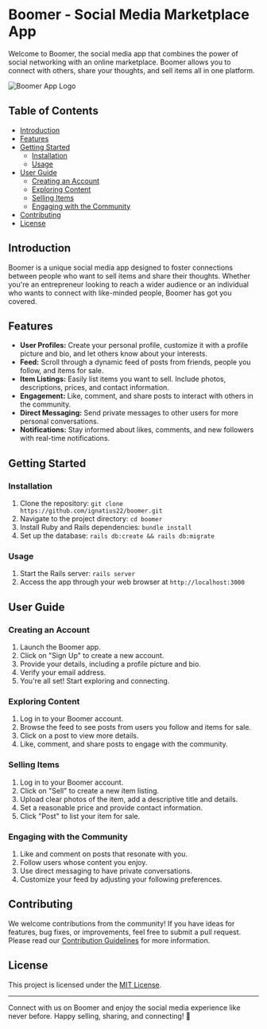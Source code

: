 # Boomer - Social Media Marketplace App

Welcome to Boomer, the social media app that combines the power of social networking with an online marketplace. Boomer allows you to connect with others, share your thoughts, and sell items all in one platform.

![Boomer App Logo](app_logo.png)

## Table of Contents

- [Introduction](#introduction)
- [Features](#features)
- [Getting Started](#getting-started)
  - [Installation](#installation)
  - [Usage](#usage)
- [User Guide](#user-guide)
  - [Creating an Account](#creating-an-account)
  - [Exploring Content](#exploring-content)
  - [Selling Items](#selling-items)
  - [Engaging with the Community](#engaging-with-the-community)
- [Contributing](#contributing)
- [License](#license)

## Introduction

Boomer is a unique social media app designed to foster connections between people who want to sell items and share their thoughts. Whether you're an entrepreneur looking to reach a wider audience or an individual who wants to connect with like-minded people, Boomer has got you covered.

## Features

- **User Profiles:** Create your personal profile, customize it with a profile picture and bio, and let others know about your interests.
- **Feed:** Scroll through a dynamic feed of posts from friends, people you follow, and items for sale.
- **Item Listings:** Easily list items you want to sell. Include photos, descriptions, prices, and contact information.
- **Engagement:** Like, comment, and share posts to interact with others in the community.
- **Direct Messaging:** Send private messages to other users for more personal conversations.
- **Notifications:** Stay informed about likes, comments, and new followers with real-time notifications.

## Getting Started

### Installation

1. Clone the repository: `git clone https://github.com/ignatius22/boomer.git`
2. Navigate to the project directory: `cd boomer`
3. Install Ruby and Rails dependencies: `bundle install`
4. Set up the database: `rails db:create && rails db:migrate`

### Usage

1. Start the Rails server: `rails server`
2. Access the app through your web browser at `http://localhost:3000`

## User Guide

### Creating an Account

1. Launch the Boomer app.
2. Click on "Sign Up" to create a new account.
3. Provide your details, including a profile picture and bio.
4. Verify your email address.
5. You're all set! Start exploring and connecting.

### Exploring Content

1. Log in to your Boomer account.
2. Browse the feed to see posts from users you follow and items for sale.
3. Click on a post to view more details.
4. Like, comment, and share posts to engage with the community.

### Selling Items

1. Log in to your Boomer account.
2. Click on "Sell" to create a new item listing.
3. Upload clear photos of the item, add a descriptive title and details.
4. Set a reasonable price and provide contact information.
5. Click "Post" to list your item for sale.

### Engaging with the Community

1. Like and comment on posts that resonate with you.
2. Follow users whose content you enjoy.
3. Use direct messaging to have private conversations.
4. Customize your feed by adjusting your following preferences.

## Contributing

We welcome contributions from the community! If you have ideas for features, bug fixes, or improvements, feel free to submit a pull request. Please read our [Contribution Guidelines](CONTRIBUTING.md) for more information.

## License

This project is licensed under the [MIT License](LICENSE.md).

---

Connect with us on Boomer and enjoy the social media experience like never before. Happy selling, sharing, and connecting! 🚀

